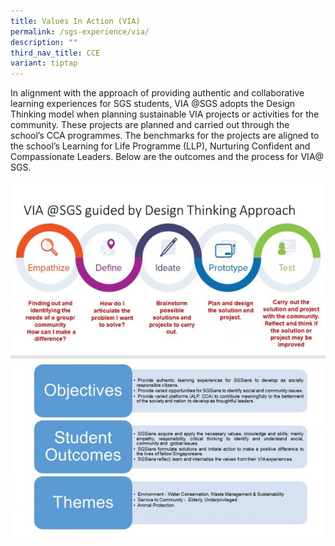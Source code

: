 ```yaml
---
title: Values In Action (VIA)
permalink: /sgs-experience/via/
description: ""
third_nav_title: CCE
variant: tiptap
---
```

In alignment with the approach of providing authentic and collaborative learning experiences for SGS students, VIA @SGS adopts the Design Thinking model when planning sustainable VIA projects or activities for the community. These projects are planned and carried out through the school’s CCA programmes. The benchmarks for the projects are aligned to the school’s Learning for Life Programme (LLP), Nurturing Confident and Compassionate Leaders. Below are the outcomes and the process for VIA@ SGS.

![](/images/VIA1.jpg)
![](/images/VIA2.jpg)